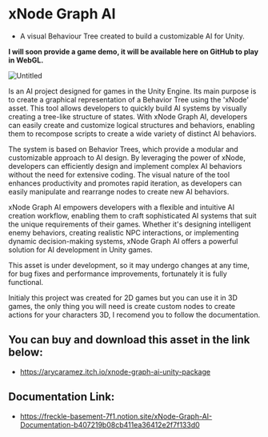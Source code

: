 # xNode Graph AI
* A visual Behaviour Tree created to build a customizable AI for Unity.

__I will soon provide a game demo, it will be available here on GitHub to play in WebGL.__

![Untitled](https://github.com/arycaramez/xNodeGraphAI/assets/37397920/7505662b-7977-4f29-ab61-09555b302ad8)
  
Is an AI project designed for games in the Unity Engine. Its main purpose is to create a graphical representation of a Behavior Tree using the 'xNode' asset. This tool allows developers to quickly build AI systems by visually creating a tree-like structure of states. With xNode Graph AI, developers can easily create and customize logical structures and behaviors, enabling them to recompose scripts to create a wide variety of distinct AI behaviors.

The system is based on Behavior Trees, which provide a modular and customizable approach to AI design. By leveraging the power of xNode, developers can efficiently design and implement complex AI behaviors without the need for extensive coding. The visual nature of the tool enhances productivity and promotes rapid iteration, as developers can easily manipulate and rearrange nodes to create new AI behaviors.

xNode Graph AI empowers developers with a flexible and intuitive AI creation workflow, enabling them to craft sophisticated AI systems that suit the unique requirements of their games. Whether it's designing intelligent enemy behaviors, creating realistic NPC interactions, or implementing dynamic decision-making systems, xNode Graph AI offers a powerful solution for AI development in Unity games.

This asset is under development, so it may undergo changes at any time, for bug fixes and performance improvements, fortunately it is fully functional.

Initialy this project was created for 2D games but you can use it in 3D games, the only thing you will need is create custom nodes to create actions for your characters 3D, I recomend you to follow the documentation.

## You can buy and download this asset in the link below: ##
* https://arycaramez.itch.io/xnode-graph-ai-unity-package

## Documentation Link:
* https://freckle-basement-7f1.notion.site/xNode-Graph-AI-Documentation-b407219b08cb411ea36412e2f7f133d0
